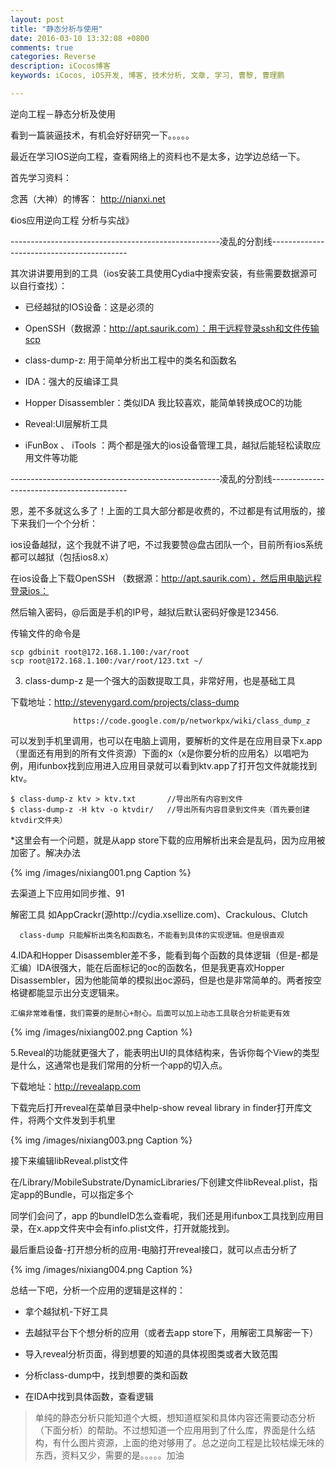 ```yaml
---
layout: post
title: "静态分析与使用"
date: 2016-03-10 13:32:08 +0800
comments: true
categories: Reverse
description: iCocos博客
keywords: iCocos, iOS开发, 博客, 技术分析, 文章, 学习, 曹黎, 曹理鹏

---
```



逆向工程－静态分析及使用

 

看到一篇装逼技术，有机会好好研究一下。。。。。

 

最近在学习IOS逆向工程，查看网络上的资料也不是太多，边学边总结一下。

首先学习资料：

念茜（大神）的博客： http://nianxi.net

《ios应用逆向工程 分析与实战》





<!--more-->




----------------------------------------------------凌乱的分割线------------------------------------------

其次讲讲要用到的工具（ios安装工具使用Cydia中搜索安装，有些需要数据源可以自行查找）：

* 已经越狱的IOS设备：这是必须的

* OpenSSH（数据源：http://apt.saurik.com）：用于远程登录ssh和文件传输scp

* class-dump-z: 用于简单分析出工程中的类名和函数名

* IDA：强大的反编译工具

* Hopper Disassembler：类似IDA 我比较喜欢，能简单转换成OC的功能

* Reveal:UI层解析工具

* iFunBox 、 iTools ：两个都是强大的ios设备管理工具，越狱后能轻松读取应用文件等功能

 

----------------------------------------------------凌乱的分割线------------------------------------------

恩，差不多就这么多了！上面的工具大部分都是收费的，不过都是有试用版的，接下来我们一个个分析：

ios设备越狱，这个我就不讲了吧，不过我要赞@盘古团队一个，目前所有ios系统都可以越狱（包括ios8.x）

在ios设备上下载OpenSSH （数据源：http://apt.saurik.com），然后用电脑远程登录ios：

然后输入密码，@后面是手机的IP号，越狱后默认密码好像是123456.

传输文件的命令是

	scp gdbinit root@172.168.1.100:/var/root
	scp root@172.168.1.100:/var/root/123.txt ~/
 3. class-dump-z 是一个强大的函数提取工具，非常好用，也是基础工具

下载地址：http://stevenygard.com/projects/class-dump

                  https://code.google.com/p/networkpx/wiki/class_dump_z

可以发到手机里调用，也可以在电脑上调用，要解析的文件是在应用目录下x.app（里面还有用到的所有文件资源）下面的x（x是你要分析的应用名）以唱吧为例，用ifunbox找到应用进入应用目录就可以看到ktv.app了打开包文件就能找到ktv。

 

	$ class-dump-z ktv > ktv.txt       //导出所有内容到文件
	$ class-dump-z -H ktv -o ktvdir/   //导出所有内容目录到文件夹（首先要创建ktvdir文件夹）
 

 

*这里会有一个问题，就是从app store下载的应用解析出来会是乱码，因为应用被加密了。解决办法


{% img /images/nixiang001.png Caption %}  

去渠道上下应用如同步推、91

解密工具 如AppCrackr(源http://cydia.xsellize.com)、Crackulous、Clutch

	  class-dump 只能解析出类名和函数名，不能看到具体的实现逻辑。但是很直观

 4.IDA和Hopper Disassembler差不多，能看到每个函数的具体逻辑（但是-都是汇编）IDA很强大，能在后面标记的oc的函数名，但是我更喜欢Hopper Disassembler，因为他能简单的模拟出oc源码，但是也是非常简单的。两者按空格键都能显示出分支逻辑来。

    汇编非常难看懂，我们需要的是耐心+耐心。后面可以加上动态工具联合分析能更有效


{% img /images/nixiang002.png Caption %}  


 5.Reveal的功能就更强大了，能表明出UI的具体结构来，告诉你每个View的类型是什么，这通常也是我们常用的分析一个app的切入点。

下载地址：http://revealapp.com

下载完后打开reveal在菜单目录中help-show reveal library in finder打开库文件，将两个文件发到手机里



{% img /images/nixiang003.png Caption %}  

接下来编辑libReveal.plist文件

在/Library/MobileSubstrate/DynamicLibraries/下创建文件libReveal.plist，指定app的Bundle，可以指定多个

同学们会问了，app 的bundleID怎么查看呢，我们还是用ifunbox工具找到应用目录，在x.app文件夹中会有info.plist文件，打开就能找到。

最后重启设备-打开想分析的应用-电脑打开reveal接口，就可以点击分析了



{% img /images/nixiang004.png Caption %}  

总结一下吧，分析一个应用的逻辑是这样的：

* 拿个越狱机-下好工具

* 去越狱平台下个想分析的应用（或者去app store下，用解密工具解密一下）

* 导入reveal分析页面，得到想要的知道的具体视图类或者大致范围

* 分析class-dump中，找到想要的类和函数

* 在IDA中找到具体函数，查看逻辑

> 单纯的静态分析只能知道个大概，想知道框架和具体内容还需要动态分析（下面分析）的帮助。不过想知道一个应用用到了什么库，界面是什么结构，有什么图片资源，上面的绝对够用了。总之逆向工程是比较枯燥无味的东西，资料又少，需要的是。。。。。加油